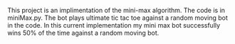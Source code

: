 This project is an implimentation of the mini-max algorithm. The code is in miniMax.py.  The bot plays ultimate tic tac toe against a random moving bot in the code.  In this current implementation my mini max bot successfully wins 50% of the time against a random moving bot.  
